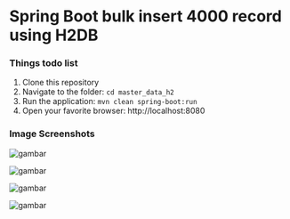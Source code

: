 # Spring Boot bulk insert 4000 record using H2DB
### Things todo list

1. Clone this repository
2. Navigate to the folder: `cd master_data_h2`
3. Run the application: `mvn clean spring-boot:run`
4. Open your favorite browser: http://localhost:8080

### Image Screenshots

![gambar](https://github.com/user-attachments/assets/26053e64-29b3-48f9-b863-d10e9b7ea38b)


![gambar](https://github.com/user-attachments/assets/c4b033a3-a638-46d0-b57f-d41426a10174)


![gambar](https://github.com/user-attachments/assets/81f697c5-5464-4541-a4c6-cec45f12d032)

![gambar](https://github.com/user-attachments/assets/5ca4ad6b-bf00-4c3b-a956-cd0cc8f83eb5)





